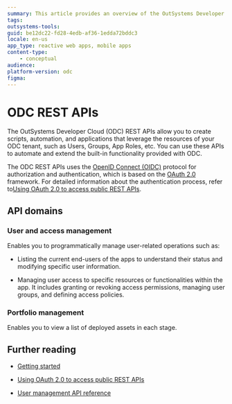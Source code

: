 ```yaml
---
summary: This article provides an overview of the OutSystems Developer Cloud (ODC) REST APIs.
tags: 
outsystems-tools: 
guid: be12dc22-fd28-4edb-af36-1edda72bddc3
locale: en-us
app_type: reactive web apps, mobile apps
content-type: 
    - conceptual
audience: 
platform-version: odc
figma: 
---
```


# ODC REST APIs

The OutSystems Developer Cloud (ODC) REST APIs allow you to create scripts, automation, and applications that leverage the resources of your ODC tenant, such as Users, Groups, App Roles, etc. You can use these APIs to automate and extend the built-in functionality provided with ODC.

The ODC REST APIs uses the [OpenID Connect (OIDC)](https://openid.net/developers/how-connect-works/) protocol for authorization and authentication, which is based on the [OAuth 2.0](https://datatracker.ietf.org/doc/html/rfc6749) framework. For detailed information about the authentication process, refer to[Using OAuth 2.0 to access public REST APIs](authentication/using-oauth-access-api.md).

## API domains

### User and access management 

Enables you to programmatically manage user-related operations such as:

* Listing the current end-users of the apps to understand their status and modifying specific user information.

* Managing user access to specific resources or functionalities within the app. It includes granting or revoking access permissions, managing user groups, and defining access policies. 

### Portfolio management

Enables you to view a list of deployed assets in each stage.

## Further reading

* [Getting started](getting-started.md)

* [Using OAuth 2.0 to access public REST APIs](authentication/using-oauth-access-api.md)

* [User management API reference](../identity-v1.md)




